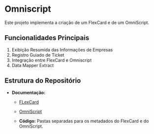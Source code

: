 # Omniscript

Este projeto implementa a criação de um FlexCard e de um OmniScript.

## Funcionalidades Principais
1. Exibição Resumida das Informações de Empresas
2. Registro Guiado de Ticket
3. Integração entre FlexCard e Omniscript
4. Data Mapper Extract


## Estrutura do Repositório
- **Documentação:**
    - [FLexCard](docs/flexcard.md)
    - [OmniScript](docs/omniscript.md)

  - **Código:** Pastas separadas para os metadados do FlexCard e do OmniScript.
